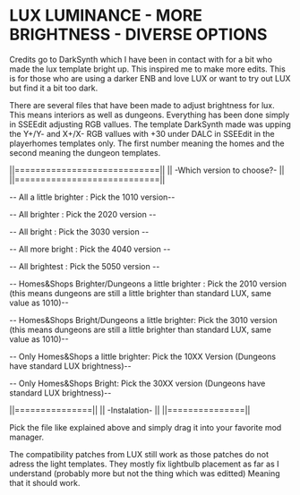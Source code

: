 # LUX LUMINANCE - MORE BRIGHTNESS - DIVERSE OPTIONS

Credits go to DarkSynth which I have been in contact with for a bit who made the lux template bright up. 
This inspired me to make more edits. This is for those who are using a darker ENB and love LUX or want to try out LUX but find it a bit too dark.

There are several files that have been made to adjust brightness for lux. This means interiors as well as dungeons. Everything has been done simply in SSEEdit adjusting RGB vallues.
The template DarkSynth made was upping the Y+/Y- and X+/X- RGB vallues with +30 under DALC in SSEEdit in the playerhomes templates only. 
The first number meaning the homes and the second meaning the dungeon templates.

 ||============================||
||  -Which version to choose?-  ||
 ||============================||

-- All a little brighter : Pick the 1010 version--

-- All brighter : Pick the 2020 version --

-- All bright : Pick the 3030 version --

-- All more bright : Pick the 4040 version --

-- All brightest : Pick the 5050 version --



-- Homes&Shops Brighter/Dungeons a little brighter : Pick the 2010 version (this means dungeons are still a little brighter than standard LUX, same value as 1010)--

-- Homes&Shops Bright/Dungeons a little brighter: Pick the 3010 version (this means dungeons are still a little brighter than standard LUX, same value as 1010)--

-- Only Homes&Shops a little brighter: Pick the 10XX Version (Dungeons have standard LUX brightness)--

-- Only Homes&Shops Bright: Pick the 30XX version (Dungeons have standard LUX brightness)--


 ||===============||
||  -Instalation-  ||
 ||===============||
 
 Pick the file like explained above and simply drag it into your favorite mod manager.

 
The compatibility patches from LUX still work as those patches do not adress the light templates. 
They mostly fix lightbulb placement as far as I understand (probably more but not the thing which was editted) Meaning that it  should work.